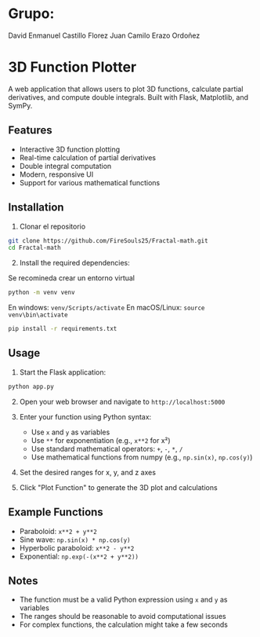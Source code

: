 # Grupo:
David Enmanuel Castillo Florez
Juan Camilo Erazo Ordoñez

# 3D Function Plotter

A web application that allows users to plot 3D functions, calculate partial derivatives, and compute double integrals. Built with Flask, Matplotlib, and SymPy.

## Features

- Interactive 3D function plotting
- Real-time calculation of partial derivatives
- Double integral computation
- Modern, responsive UI
- Support for various mathematical functions

## Installation

1. Clonar el repositorio
```bash
git clone https://github.com/FireSouls25/Fractal-math.git
cd Fractal-math
```
2. Install the required dependencies:

Se recomineda crear un entorno virtual

```bash
python -m venv venv
```
En windows: ```venv/Scripts/activate```
En macOS/Linux: ```source venv\bin\activate```

```bash
pip install -r requirements.txt
```

## Usage

1. Start the Flask application:
```bash
python app.py
```

2. Open your web browser and navigate to `http://localhost:5000`

3. Enter your function using Python syntax:
   - Use `x` and `y` as variables
   - Use `**` for exponentiation (e.g., `x**2` for x²)
   - Use standard mathematical operators: `+`, `-`, `*`, `/`
   - Use mathematical functions from numpy (e.g., `np.sin(x)`, `np.cos(y)`)

4. Set the desired ranges for x, y, and z axes

5. Click "Plot Function" to generate the 3D plot and calculations

## Example Functions

- Paraboloid: `x**2 + y**2`
- Sine wave: `np.sin(x) * np.cos(y)`
- Hyperbolic paraboloid: `x**2 - y**2`
- Exponential: `np.exp(-(x**2 + y**2))`

## Notes

- The function must be a valid Python expression using `x` and `y` as variables
- The ranges should be reasonable to avoid computational issues
- For complex functions, the calculation might take a few seconds 
